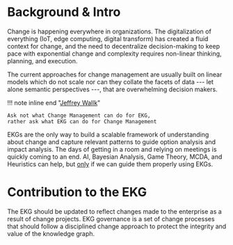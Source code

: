# Background & Intro

Change is happening everywhere in organizations.
The digitalization of everything (IoT, edge computing, digital transform)
has created a fluid context for change, and the need to decentralize 
decision-making to keep pace with exponential change and complexity
requires non-linear thinking, planning, and execution.

The current approaches for change management are usually built 
on linear models which do not scale nor can they collate
the facets of data --- let alone semantic perspectives ---, 
that are overwhelming decision makers.

!!! note inline end "[Jeffrey Wallk](https://www.enablingvalue.com)"

    Ask not what Change Management can do for EKG,
    rather ask what EKG can do for Change Management

EKGs are the only way to build a scalable framework of understanding 
about change and capture relevant patterns to guide option analysis 
and impact analysis.
The days of getting in a room and relying on meetings is quickly 
coming to an end.
AI, Bayesian Analysis, Game Theory, MCDA, and Heuristics can help, 
but <ins>only</ins> if we can guide them properly using EKGs.

# Contribution to the EKG

The EKG should be updated to reflect changes made to the enterprise
as a result of change projects.
EKG governance is a set of change processes that should follow a 
disciplined change approach to protect the integrity and value 
of the knowledge graph.
